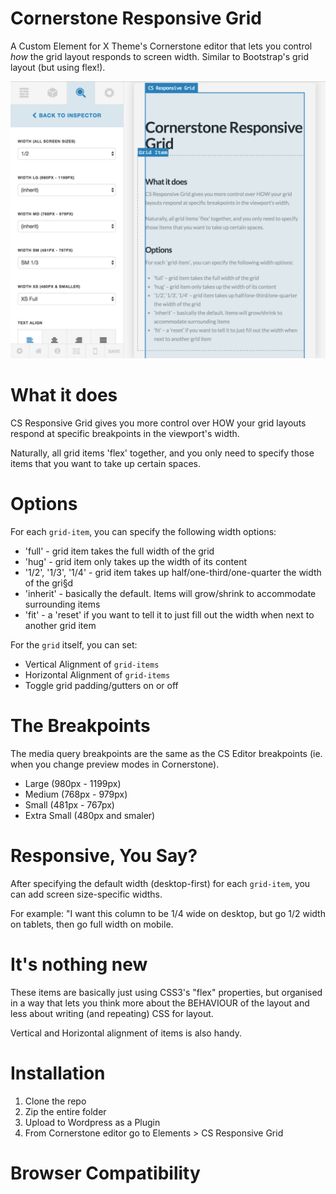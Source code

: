 # Cornerstone Responsive Grid
A Custom Element for X Theme's Cornerstone editor that lets you control _how_ the grid layout responds to screen width. Similar to Bootstrap's grid layout (but using flex!).

![alt_text](https://github.com/lucastobrazil/cornerstone-responsive-grid/blob/master/src/images/csrg_shot1b.png "Screenshot")

# What it does
CS Responsive Grid gives you more control over HOW your grid layouts respond at specific breakpoints in the viewport's width.

Naturally, all grid items 'flex' together, and you only need to specify those items that you want to take up certain spaces.

# Options
For each `grid-item`, you can specify the following width options:
- 'full' - grid item takes the full width of the grid
- 'hug' - grid item only takes up the width of its content
- '1/2', '1/3', '1/4' - grid item takes up half/one-third/one-quarter the width of the gri§d
- 'inherit' - basically the default. Items will grow/shrink to accommodate surrounding items
- 'fit' - a 'reset' if you want to tell it to just fill out the width when next to another grid item

For the `grid` itself, you can set:
- Vertical Alignment of `grid-items`
- Horizontal Alignment of `grid-items`
- Toggle grid padding/gutters on or off

# The Breakpoints
The media query breakpoints are the same as the CS Editor breakpoints (ie. when you change preview modes in Cornerstone).
- Large (980px - 1199px)
- Medium (768px - 979px)
- Small (481px - 767px)
- Extra Small (480px and smaler)

# Responsive, You Say?
After specifying the default width (desktop-first) for each `grid-item`, you can add screen size-specific widths.

For example: "I want this column to be 1/4 wide on desktop, but go 1/2 width on tablets, then go full width on mobile.

# It's nothing new
These items are basically just using CSS3's "flex" properties, but organised in a way that lets you think more about the BEHAVIOUR of the layout and less about writing (and repeating) CSS for layout. 

Vertical and Horizontal alignment of items is also handy.



# Installation
1. Clone the repo
2. Zip the entire folder
3. Upload to Wordpress as a Plugin
4. From Cornerstone editor go to Elements > CS Responsive Grid

# Browser Compatibility
